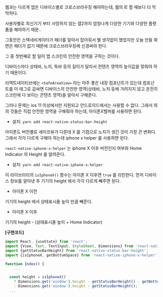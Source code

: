 웹과는 다르게 앱은 디바이스별로 크로스브라우징 해야하는데, 웹의 IE 할 때보다 더 막막하다.

사용자별로 최신기기 부터 사망하지 않는 갤2까지 엄청나게 다양한 기기와 다양한 플랫폼을 해야하기 때문..

그동안은 스택네비게이터가 헤더를 알아서 잡아줘서 별 생각없이 했었지만 오늘 만들 화면은 헤더가 없기 때문에 크로스브라우징에 신경써야 한다.



그 중 첫번째로 할 일이 앱 스크린의 안전한 영역을 구하는 것이다.

디바이스마다 상태바, 노치, 독바 등의 길이가 달라서 컨텐츠 영역의 높이값을 맞춰야 하기 때문이다.



리액트네이티브에는 `<SafeAreaView>` 라는 아주 좋은 내장 컴포넌트가 있는데 컴포넌트를 이 태그로 감싸면 디바이스의 안전한 영역(상태바, 노치 등에 가려지지 않고 온전히 스크린에 다 보이는 콘텐츠 영역)을 알아서 구해준다.

그러나 문제는 ios 11 이상에서만 지원되고 안드로이드에서는 사용할 수 없다. 그래서 외의 것들은 직접 안전한 영역을 구해줘야 하는데, 아이폰X헬퍼를 사용하면 된다.



- 설치: `yarn add react-native-status-bar-height`



아이폰도 버전별로 세이프뷰가 다른데 X 를 기점으로 노치가 생긴 것이 가장 큰 변화다. 그래서 각각 다르게 구해야 하는데 iphone x helper 를 사용하면 된다.

`react-native-iphone-x-helper` 는 iphone X 이후 버전인지 여부와 Home Indicator 의 Height 를 알려준다.

- 설치: `yarn add react-native-iphone-x-helper`

이 라이브러리의 `isIphoneX()` 함수는 아이폰 X 이후면 `true` 를 리턴한다. 먼저 디바이스 정보를 알아낸 후 기기의 height 에서 각각 다르게 빼주면 된다. 



- 아이폰 X 이전

기기의 height 에서 상태표시줄 높이 만큼 빼준다.

- 아이폰 X 이후

기기의 height - (상태표시줄 높이 + Home Indicator)



**[구현코드]**

```jsx
import React, {useState} from 'react';
import {View, Text, TextInput, StyleSheet, Dimensions} from 'react-native';
import {getStatusBarHeight} from 'react-native-status-bar-height';
import {isIphoneX, getBottomSpace} from 'react-native-iphone-x-helper';

function Index() {
	...

  const height = isIphoneX()
    ? Dimensions.get('window').height - getStatusBarHeight() - getBottomSpace()
    : Dimensions.get('window').height - getStatusBarHeight();
  ...

```







